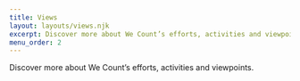 ```yaml
---
title: Views
layout: layouts/views.njk
excerpt: Discover more about We Count’s efforts, activities and viewpoints.
menu_order: 2
---
```

Discover more about We Count’s efforts, activities and viewpoints.
